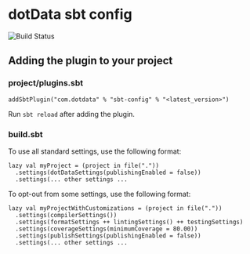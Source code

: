 # dotData sbt config

![Build Status](https://github.com/ramencloud/sbt-config/workflows/Continuous%20Integration/badge.svg)

## Adding the plugin to your project

### project/plugins.sbt

    addSbtPlugin("com.dotdata" % "sbt-config" % "<latest_version>")

Run `sbt reload` after adding the plugin.

### build.sbt

To use all standard settings, use the following format:

    lazy val myProject = (project in file("."))
      .settings(dotDataSettings(publishingEnabled = false))
      .settings(... other settings ...

To opt-out from some settings, use the following format:

    lazy val myProjectWithCustomizations = (project in file("."))
      .settings(compilerSettings())
      .settings(formatSettings ++ lintingSettings() ++ testingSettings)
      .settings(coverageSettings(minimumCoverage = 80.00))
      .settings(publishSettings(publishingEnabled = false))
      .settings(... other settings ...
